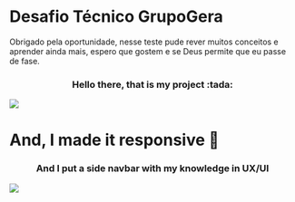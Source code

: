 # Desafio Técnico GrupoGera

Obrigado pela oportunidade, nesse teste pude rever muitos conceitos e aprender ainda mais, espero que gostem e se Deus permite que eu passe de fase.

<h3 align="center">
    Hello there, that is my project :tada:
</h3>

<img src="../assets/desktop.png" align="center">


# And, I made it responsive :tada:

<h3 align="center">
    And I put a side navbar with my knowledge in UX/UI
</h3>

<img src="../assets/mobile.png" align="center">
